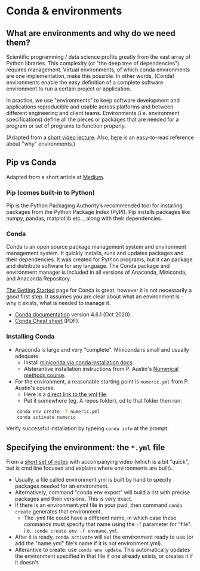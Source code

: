 # Conda & environments

## What are environments and why do we need them?

Scientific programming / data science profits greatly from the vast array of Python libraries. This complexity (or "the deep tree of dependencies") requires management. Virtual environments, of which conda environments are one implementation, make this possible. In other words, (Conda) environments enable the easy definition of a complete software environment to run a certain project or application.

In practice, we use "environments" to keep software development and applications reproducible and usable across platforms and between different engineering and client teams. Environments (i.e. environment specifications) define all the pieces or packages that are needed for a program or set of programs to function properly.  

(Adapted from a [short video lecture](https://vxuni.com/lectures/conda-environments/). Also, [here](https://protostar.space/why-you-need-python-environments-and-how-to-manage-them-with-conda) is an easy-to-read reference about "why" environments.)

## Pip vs Conda

Adapted from a short article at [Medium](https://medium.com/analytics-vidhya/understand-conda-and-pip-9e5c67da47cc).

### Pip (comes built-in to Python)

Pip is the Python Packaging Authority’s recommended tool for installing packages from the Python Package Index (PyPI). Pip installs packages like numpy, pandas, matplotlib etc. , along with their dependencies.

### Conda

Conda is an open source package management system and environment management system. It quickly installs, runs and updates packages and their dependencies. It was created for Python programs, but it can package and distribute software for any language. The Conda package and environment manager is included in all versions of Anaconda, Miniconda, and Anaconda Repository.

[The Getting Started](https://conda.io/projects/conda/en/latest/user-guide/getting-started.html) page for Conda is great, however it is not necessarily a good first step. It assumes you are clear about what an environment is - why it exists, what is needed to manage it.

* [Conda documentation](https://docs.conda.io/projects/conda/en/4.6.1/index.html) version 4.6.1 (Oct 2020).
* [Conda Cheat sheet](https://docs.conda.io/projects/conda/en/4.6.0/_downloads/52a95608c49671267e40c689e0bc00ca/conda-cheatsheet.pdf) (PDF).

### Installing Conda

* Anaconda is large and very "complete". Miniconda is small and usually adequate. 
  * Install [miniconda via conda installation docs](https://docs.conda.io/projects/conda/en/latest/user-guide/install/index.html).
  * Alsterantive installation instructions from P. Austin's [Numerical methods course](https://phaustin.github.io/numeric/doc_notebooks/course_bootstrap/installing_jupytext.html).
* For the environment, a reasonable starting point is `numeric.yml` from P. Austin's course.
  * Here is a [direct link to the yml file](https://github.com/phaustin/numeric_students/blob/downloads/utils/numeric.yml).
  * Put it somewhere (eg. A repos folder), cd to that folder then run:

```bash
    conda env create -f numeric.yml
    conda activate numeric
```

Verify successful installation by typeing `conda info` at the prompt.

## Specifying the environment: the `*.yml` file

From a [short set of notes](https://vxuni.com/lectures/conda-environments/) with accompanying video (which is a bit "quick", but is cmd line focused and explains where environments are built).

* Usually, a file called environment.yml is built by hand to specify packages needed for an environment. 
* Alternatively, command "conda env export" will build a list with precise packages and their versions. This is very exact.
* If there is an environment.yml  file in your pwd, then command `conda create` generates that environment.
  * The .yml file could have a different name, in which case these commands must specify that name using the `-f` parameter for "file". i.e.: `conda create env -f envname.yml`. 
* After it is ready, `conda activate` will set the environment ready to use (or add the "name.yml" file's name if it is not environment.yml).
* Alterantive to create: use `conda env update`. This automatically updates the environment specified in that file if one already exists, or creates it if it doesn't.
